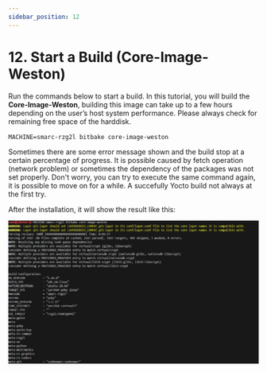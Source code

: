 ```yaml
---
sidebar_position: 12
---
```


# 12. Start a Build (Core-Image-Weston)

Run the commands below to start a build. In this tutorial, you will build the **Core-Image-Weston**, building this image can take up to a few hours depending on the user’s host system performance. Please always check for remaining free space of the harddisk.

```
MACHINE=smarc-rzg2l bitbake core-image-weston
```

Sometimes there are some error message shown and the build stop at a certain percentage of progress. It is possible caused by fetch operation (network problem) or sometimes the dependency of the packages was not set properly. Don't worry, you can try to execute the same command again, it is possible to move on for a while. A succefully Yocto build not always at the first try.

After the installation, it will show the result like this:

![alt text](<WhatsApp Image 2024-11-28 at 12.52.41_579a3611.jpg>)